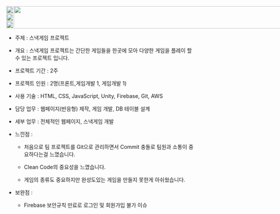<div style="display: flex; justify-content: ;">
    <div style="display: flex; flex-direction: column;">
        <img src='https://user-images.githubusercontent.com/111038061/215112700-01839842-61b3-483e-982c-15d179818faa.png' width='95%'></img>
        <img src='https://user-images.githubusercontent.com/111038061/215112708-8e4742fc-9b6f-4eab-8e99-15ff6e636290.png' width='95%'></img>
        <img src='https://user-images.githubusercontent.com/111038061/215112691-c2e4f1a6-30fb-4948-9906-57f6a1ae59f9.png' width='95%'></img>
    </div>
    <div>
        <img src='https://user-images.githubusercontent.com/111038061/215112704-e8e066bd-8eda-44b8-94b1-e8d7c867037a.png' width='1000' height='100%'></img>
    </div>
</div>

  - 주제 : 스낵게임 프로젝트

  - 개요 : 스낵게임 프로젝트는 간단한 게임들을 한곳에 모아 다양한 게임을 플레이 할 수 있는 프로젝트 입니다.

  - 프로젝트 기간 : 2주

  - 프로젝트 인원 : 2명(프론트,게임개발 1, 게임개발 1)

  - 사용 기술 : HTML, CSS, JavaScript, Unity, Firebase, Git, AWS

  - 담당 업무 : 웹페이지(반응형) 제작, 게임 개발, DB 테이블 설계

  - 세부 업무 : 전체적인 웹페이지, 스낵게임 개발

  - 느낀점 : 

    - 처음으로 팀 프로젝트를 Git으로 관리하면서 Commit 충돌로 팀원과 소통이 중요하다는걸 느꼈습니다.

    - Clean Code의 중요성을 느꼈습니다.

    - 게임의 종류도 중요하지만 완성도있는 게임을 만들지 못한게 아쉬웠습니다.

  - 보완점 : 

    - Firebase 보안규칙 만료로 로그인 및 회원가입 불가 이슈